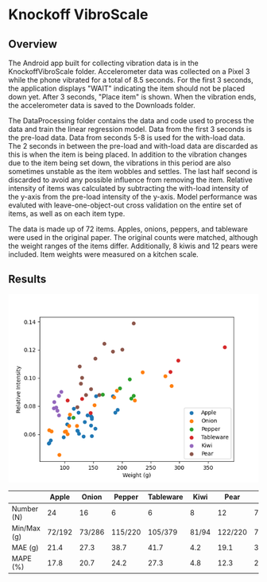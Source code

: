 # Knockoff VibroScale

## Overview
 The Android app built for collecting vibration data is in the KnockoffVibroScale folder. Accelerometer data was collected on a Pixel 3 while the phone vibrated for a total of 8.5 seconds. For the first 3 seconds, the application displays "WAIT" indicating the item should not be placed down yet. After 3 seconds, "Place item" is shown. When the vibration ends, the accelerometer data is saved to the Downloads folder. 
 
 The DataProcessing folder contains the data and code used to  process the data and train the linear regression model. Data from the first 3 seconds is the pre-load data. Data from seconds 5-8 is used for the with-load data. The 2 seconds in between the pre-load and with-load data are discarded as this is when the item is being placed. In addition to the vibration changes due to the item being set down, the vibrations in this period are also sometimes unstable as the item wobbles and settles. The last half second is discarded to avoid any possible influence from removing the item. Relative intensity of items was calculated by subtracting the with-load intensity of the y-axis from the pre-load intensity of the y-axis. Model performance was evaluted with leave-one-object-out cross validation on the entire set of items, as well as on each item type.  

 The data is made up of 72 items. Apples, onions, peppers, and tableware were used in the original paper. The original counts were matched, although the weight ranges of the items differ. Additionally, 8 kiwis and 12 pears were included. Item weights were measured on a kitchen scale. 

## Results
![Scatterplot of Intensity and Weight](./images/scatterplot.png)


|              | Apple | Onion | Pepper | Tableware | Kiwi | Pear  | All  | 
|--------------|-------|-------|--------|-----------|------|-------|------|
| Number (N)   |  24   |  16   |   6    |     6     |   8  |  12   |  72  | 
| Min/Max (g)  | 72/192| 73/286|115/220 |  105/379  |81/94 |122/220|72/379|
| MAE (g)      | 21.4  | 27.3  |  38.7  |    41.7   | 4.2  | 19.1  | 37.6 |
| MAPE (%)     | 17.8  | 20.7  |  24.2  |    27.3   | 4.8  | 12.3  | 26.8 | 

